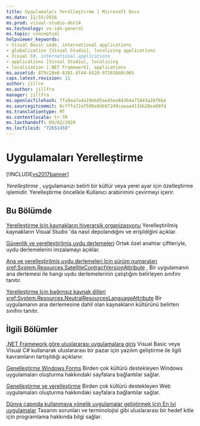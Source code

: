 ```yaml
---
title: Uygulamaları Yerelleştirme | Microsoft Docs
ms.date: 11/15/2016
ms.prod: visual-studio-dev14
ms.technology: vs-ide-general
ms.topic: conceptual
helpviewer_keywords:
- Visual Basic code, international applications
- globalization [Visual Studio], localizing applications
- Visual C#, international applications
- applications [Visual Studio], localizing
- localization [.NET Framework], applications
ms.assetid: 879c20e0-8301-4f44-b520-97283848c965
caps.latest.revision: 11
author: jillre
ms.author: jillfra
manager: jillfra
ms.openlocfilehash: 7fa9aa7a4a19ebd5ae45ee84364e71043a28f6be
ms.sourcegitcommit: 6cfffa72af599a9d667249caaaa411bb28ea69fd
ms.translationtype: MT
ms.contentlocale: tr-TR
ms.lasthandoff: 09/02/2020
ms.locfileid: "72651458"
---
```

# <a name="localizing-applications"></a>Uygulamaları Yerelleştirme
[!INCLUDE[vs2017banner](../includes/vs2017banner.md)]

*Yerelleştirme* , uygulamanızı belirli bir kültür veya yerel ayar için özelleştirme işlemidir. Yerelleştirme öncelikle Kullanıcı arabirimini çevirmeyi içerir.

## <a name="in-this-section"></a>Bu Bölümde
 [Yerelleştirme Için kaynakların hiyerarşik organizasyonu](../ide/hierarchical-organization-of-resources-for-localization.md) Yerelleştirilmiş kaynakların Visual Studio 'da nasıl depolandığını ve erişildiğini açıklar.

 [Güvenlik ve yerelleştirilmiş uydu derlemeleri](../ide/security-and-localized-satellite-assemblies.md) Ortak özel anahtar çiftleriyle, uydu derlemelerini imzalamayı açıklar.

 [Ana ve yerelleştirilmiş uydu derlemeleri Için sürüm numaraları](../ide/version-numbers-for-main-and-localized-satellite-assemblies.md) <xref:System.Resources.SatelliteContractVersionAttribute> , Bir uygulamanın ana derlemesi ile hangi uydu derlemelerinin çalıştığını belirleyen sınıfını tanıtır.

 [Yerelleştirme Için bağımsız kaynak dilleri](../ide/neutral-resources-languages-for-localization.md) <xref:System.Resources.NeutralResourcesLanguageAttribute> Bir uygulamanın ana derlemesine dahil olan kaynakların kültürünü belirten sınıfını tanıtır.

## <a name="related-sections"></a>İlgili Bölümler
 [.NET Framework göre uluslararası uygulamalara giriş](../ide/introduction-to-international-applications-based-on-the-dotnet-framework.md) Visual Basic veya Visual C# kullanarak uluslararası bir pazar için yazılım geliştirme ile ilgili kavramların tartışıldığı açıklanır.

 [Genelleştirme Windows Forms](https://msdn.microsoft.com/library/72f6cd92-83be-45ec-aa37-9cb8e3ebc3c5) Birden çok kültürü destekleyen Windows uygulamaları oluşturma hakkındaki sayfalara bağlantılar sağlar.

 [Genelleştirme ve yerelleştirme](https://msdn.microsoft.com/library/8ef3838e-9d05-4236-9dd0-ceecff9df80d) Birden çok kültürü destekleyen Web uygulamaları oluşturma hakkındaki sayfalara bağlantılar sağlar.

 [Dünya çapında kullanmaya yönelik uygulamalar geliştirmek Için En Iyi uygulamalar](https://msdn.microsoft.com/library/f08169c7-aad8-4ec3-9a21-9ebd3b89986c) Tasarım sorunları ve terminolojisi gibi uluslararası bir hedef kitle için programlama hakkında bilgi sağlar.
